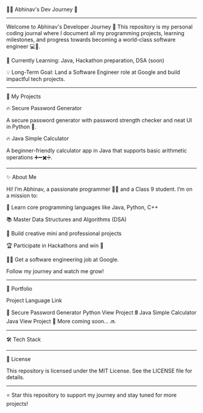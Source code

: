👨‍💻 Abhinav's Dev Journey 🚀

  


---

Welcome to Abhinav's Developer Journey 👋 This repository is my personal coding journal where I document all my programming projects, learning milestones, and progress towards becoming a world-class software engineer 💻🌟.

🌱 Currently Learning: Java, Hackathon preparation, DSA (soon)

💡 Long-Term Goal: Land a Software Engineer role at Google and build impactful tech projects.


---

📂 My Projects

🔥 Secure Password Generator

A secure password generator with password strength checker and neat UI in Python 🐍.

🔥 Java Simple Calculator

A beginner-friendly calculator app in Java that supports basic arithmetic operations ➕➖✖️➗.


---

✨ About Me

Hi! I’m Abhinav, a passionate programmer 👨‍💻 and a Class 9 student. I’m on a mission to:

🚀 Learn core programming languages like Java, Python, C++

📚 Master Data Structures and Algorithms (DSA)

🎨 Build creative mini and professional projects

🏆 Participate in Hackathons and win 🎉

👨‍💼 Get a software engineering job at Google.


Follow my journey and watch me grow!


---

📖 Portfolio

Project	Language	Link

🔑 Secure Password Generator	Python	View Project
🖩 Java Simple Calculator	Java	View Project
🌱 More coming soon...	🔜	



---

🛠️ Tech Stack

  


---

📜 License

This repository is licensed under the MIT License. See the LICENSE file for details.


---

⭐ Star this repository to support my journey and stay tuned for more projects!

